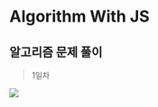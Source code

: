 # Algorithm With JS

## 알고리즘 문제 풀이

> 1일차
<img src="https://user-images.githubusercontent.com/41010744/117563082-76f61880-b0de-11eb-8640-f0bc21fb3f4a.png">